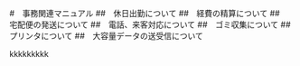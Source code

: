 #　事務関連マニュアル
##　休日出勤について
##　経費の精算について
##　宅配便の発送について
##　電話、来客対応について
##　ゴミ収集について
##　プリンタについて
##　大容量データの送受信について

kkkkkkkkk